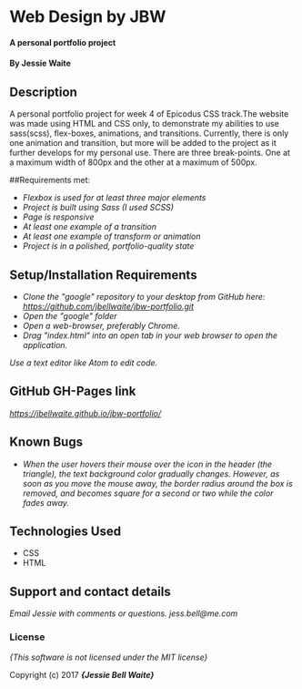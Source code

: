 # Web Design by JBW

#### A personal portfolio project

#### By **Jessie Waite**

## Description

A personal portfolio project for week 4 of Epicodus CSS track.The website was made using HTML and CSS only, to demonstrate my abilities to use sass(scss), flex-boxes, animations, and transitions. Currently, there is only one animation and transition, but more will be added to the project as it further develops for my personal use. There are three break-points. One at a maximum width of 800px and the other at a maximum of 500px.

##Requirements met:
* _Flexbox is used for at least three major elements_
* _Project is built using Sass (I used SCSS)_
* _Page is responsive_
* _At least one example of a transition_
* _At least one example of transform or animation_
* _Project is in a polished, portfolio-quality state_


## Setup/Installation Requirements

* _Clone the "google" repository to your desktop from GitHub here: https://github.com/jbellwaite/jbw-portfolio.git_
* _Open the "google" folder_
* _Open a web-browser, preferably Chrome._
* _Drag "index.html" into an open tab in your web browser to open the application._

_Use a text editor like Atom to edit code._

## GitHub GH-Pages link
_https://jbellwaite.github.io/jbw-portfolio/_

## Known Bugs

* _When the user hovers their mouse over the icon in the header (the triangle), the text background color gradually changes. However, as soon as you move the mouse away, the border radius around the box is removed, and becomes square for a second or two while the color fades away._

## Technologies Used
  * CSS
  * HTML

## Support and contact details

_Email Jessie with comments or questions._
_jess.bell@me.com_

### License

*{This software is not licensed under the MIT license}*

Copyright (c) 2017 **_{Jessie Bell Waite}_**
